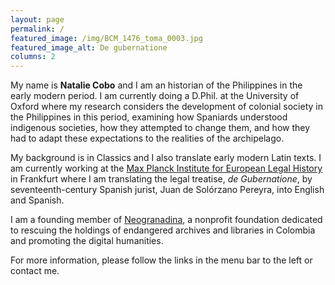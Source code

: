 ```yaml
---
layout: page
permalink: /
featured_image: /img/BCM_1476_toma_0003.jpg
featured_image_alt: De gubernatione
columns: 2
---
```


My name is <b>Natalie Cobo</b> and I am an historian of the Philippines in the early modern period. I am currently doing a D.Phil. at the University of Oxford where my research considers the development of colonial society in the Philippines in this period, examining how Spaniards understood indigenous societies, how they attempted to change them, and how they had to adapt these expectations to the realities of the archipelago.

<p>My background is in Classics and I also translate early modern Latin texts. I am currently working at the <a href="https://www.lhlt.mpg.de/research-project/translating-solorzano?c=4620677">Max Planck Institute for European Legal History</a> in Frankfurt where I am translating the legal treatise, <i>de Gubernatione</i>, by seventeenth-century Spanish jurist, Juan de Solórzano Pereyra, into English and Spanish.</p>

<p>I am a founding member of <a href="https://neogranadina.org">Neogranadina</a>, a nonprofit foundation dedicated to rescuing the holdings of endangered archives and libraries in Colombia and promoting the digital humanities.</p>

<p>For more information, please follow the links in the menu bar to the left or contact me.</p>
